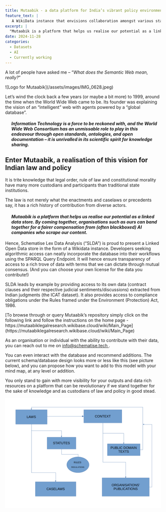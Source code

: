 ```yaml
---
title: Mutaabik - a data platform for India’s vibrant policy environment.
feature_text: |
   A WikiData instance that envisions collaboration amongst various stakeholders on either end of the data-rich, GenAI enabled internet.
excerpt: |
  "Mutaabik is a platform that helps us realise our potential as a linked data store. By coming together, organisations such as ours can band together for a fairer compensation from (often blackboxed) AI companies who scrape our content.”
date: 2024-11-28
categories: 
  - Datasets
  - AI
  - Currently working
---
```

<p> A lot of people have asked me – “<i>What does the Semantic Web mean, really?</i>” </p>
<div>
![Logo for Mutaabik](/assets/images/IMG_0628.jpeg)
</div>
<p>Let’s wind the clock back a few years (or maybe a bit more) to 1999, around the time when the World Wide Web came to be. Its founder was explaining the vision of an “intelligent” web with agents powered by a “global database”.</p>

<div style="margin-left: 20px;"> 
        <h4><i>Information Technology is a force to be reckoned with, and the World Wide Web Consortium has an unmissable role to play in this endeavour through open standards, ontologies, and open documentation – it is unrivalled in its scientific spirit for knowledge sharing.</i></h4>
    </div>

<h2> Enter Mutaabik, a realisation of this vision for Indian law and policy </h2>

<p>It is trite knowledge that legal order, rule of law and constitutional morality have many more custodians and participants than traditional state institutions.</p>

<p> The law is not merely what the enactments and caselaws or precedents say, it has a rich history of contribution from diverse actors. </p>

<div style="margin-left: 20px;"> 
        <h4><i>Mutaabik is a platform that helps us realise our potential as a linked data store. By coming together, organisations such as ours can band together for a fairer compensation from (often blackboxed) AI companies who scrape our content.</i></h4>
    </div>

<p>Hence, Schematise Lex Data Analysis (“SLDA”) is proud to present a Linked Open Data store in the form of a Wikidata instance. Developers seeking algorithmic access can neatly incorporate the database into their workflows using the SPARQL Query Endpoint. It will hence ensure transparency of access to a rich trove of data with terms that we can dictate through mutual consensus. (And you can choose your own license for the data you contribute!)</p>

<p>SLDA leads by example by providing access to its own data (contract clauses and their respective judicial sentiments/discussions) extracted from Indian judgments (the ICAT dataset). It also provides access to compliance obligations under the Rules framed under the Environment (Protection) Act, 1986.</p>

<p> [To browse through or query Mutaabik’s repository simply click on the following link and follow the instructions on the home page - https://mutaabiklegalresearch.wikibase.cloud/wiki/Main_Page](https://mutaabiklegalresearch.wikibase.cloud/wiki/Main_Page)</a></p>

<p>As an organisation or individual with the ability to contribute with their data, you can reach out to me on <a href=“mailto:info@schematise.tech”> info@schematise.tech </a>.</p>

<p>You can even interact with the database and recommend additions. The current schema/database design looks more or less like this (see picture below), and you can propose how you want to add to this model with your mind map, at any level or addition.</p>

<p>You only stand to gain with more visibility for your outputs and data rich resources on a platform that can be revolutionary if we stand together for the sake of knowledge and as custodians of law and policy in good stead.</p>

![Schema/Database design for the Wikidata instance](/assets/images/Design-Mutaabik.png)
